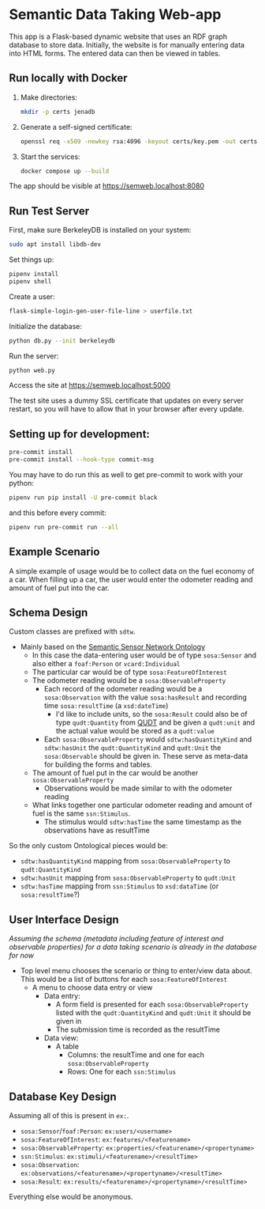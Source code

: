 # Semantic Data Taking Web-app

This app is a Flask-based dynamic website that uses an RDF graph database to
store data. Initially, the website is for manually entering data into HTML
forms. The entered data can then be viewed in tables.

## Run locally with Docker

1. Make directories:
    ```bash
    mkdir -p certs jenadb
    ```
2. Generate a self-signed certificate:
    ```bash
    openssl req -x509 -newkey rsa:4096 -keyout certs/key.pem -out certs/cert.pem -sha256 -days 365 -nodes -subj '/CN=semweb.localhost'
    ```
3. Start the services:
    ```bash
    docker compose up --build
    ```

The app should be visible at https://semweb.localhost:8080

## Run Test Server

First, make sure BerkeleyDB is installed on your system:

```bash
sudo apt install libdb-dev
```

Set things up:

```bash
pipenv install
pipenv shell
```

Create a user:

```bash
flask-simple-login-gen-user-file-line > userfile.txt
```

Initialize the database:

```bash
python db.py --init berkeleydb
```

Run the server:

```bash
python web.py
```

Access the site at https://semweb.localhost:5000

The test site uses a dummy SSL certificate that updates on every server
restart, so you will have to allow that in your browser after every update.

## Setting up for development:

```bash
pre-commit install
pre-commit install --hook-type commit-msg
```

You may have to do run this as well to get pre-commit to work with your python:

```bash
pipenv run pip install -U pre-commit black
```

and this before every commit:

```bash
pipenv run pre-commit run --all
```

## Example Scenario

A simple example of usage would be to collect data on the fuel economy of a
car. When filling up a car, the user would enter the odometer reading and
amount of fuel put into the car.

## Schema Design

Custom classes are prefixed with `sdtw`.

- Mainly based on the [Semantic Sensor Network Ontology](https://www.w3.org/TR/vocab-ssn/)
  - In this case the data-entering user would be of type `sosa:Sensor` and also either a `foaf:Person` or `vcard:Individual`
  - The particular car would be of type `sosa:FeatureOfInterest`
  - The odometer reading would be a `sosa:ObservableProperty`
    - Each record of the odometer reading would be a `sosa:Observation` with the value `sosa:hasResult` and recording time `sosa:resultTime` (a `xsd:dateTime`)
      - I'd like to include units, so the `sosa:Result` could also be of type `qudt:Quantity` from [QUDT](https://www.qudt.org/) and be given a `qudt:unit` and the actual value would be stored as a `qudt:value`
    - Each `sosa:ObservableProperty` would `sdtw:hasQuantityKind` and `sdtw:hasUnit` the `qudt:QuantityKind` and `qudt:Unit` the `sosa:Observable` should be given in. These serve as meta-data for building the forms and tables.
  - The amount of fuel put in the car would be another `sosa:ObservableProperty`
    - Observations would be made similar to with the odometer reading
  - What links together one particular odometer reading and amount of fuel is the same `ssn:Stimulus`.
    - The stimulus would `sdtw:hasTime` the same timestamp as the observations have as resultTime

So the only custom Ontological pieces would be:

- `sdtw:hasQuantityKind` mapping from `sosa:ObservableProperty` to `qudt:QuantityKind`
- `sdtw:hasUnit` mapping from `sosa:ObservableProperty` to `qudt:Unit`
- `sdtw:hasTime` mapping from `ssn:Stimulus` to `xsd:dataTime` (or `sosa:resultTime`?)

## User Interface Design

*Assuming the schema (metadata including feature of interest and observable properties) for a data taking scenario is already in the database for now*

- Top level menu chooses the scenario or thing to enter/view data about. This would be a list of buttons for each `sosa:FeatureOfInterest`
  - A menu to choose data entry or view
    - Data entry:
      - A form field is presented for each `sosa:ObservableProperty` listed with the `qudt:QuantityKind` and `qudt:Unit` it should be given in
      - The submission time is recorded as the resultTime
    - Data view:
      - A table
        - Columns: the resultTime and one for each `sosa:ObservableProperty`
        - Rows: One for each `ssn:Stimulus`

## Database Key Design

Assuming all of this is present in `ex:`.

- `sosa:Sensor`/`foaf:Person`: `ex:users/<username>`
- `sosa:FeatureOfInterest`: `ex:features/<featurename>`
- `sosa:ObservableProperty`: `ex:properties/<featurename>/<propertyname>`
- `ssn:Stimulus`: `ex:stimuli/<featurename>/<resultTime>`
- `sosa:Observation`: `ex:observations/<featurename>/<propertyname>/<resultTime>`
- `sosa:Result`: `ex:results/<featurename>/<propertyname>/<resultTime>`

Everything else would be anonymous.
